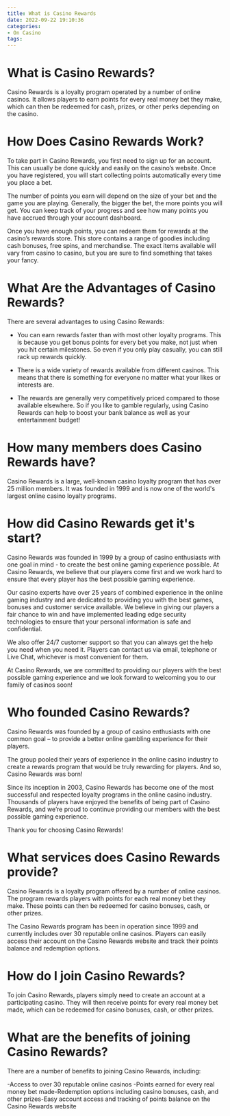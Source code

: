 ```yaml
---
title: What is Casino Rewards
date: 2022-09-22 19:10:36
categories:
- On Casino
tags:
---
```



#  What is Casino Rewards?

Casino Rewards is a loyalty program operated by a number of online casinos. It allows players to earn points for every real money bet they make, which can then be redeemed for cash, prizes, or other perks depending on the casino.

# How Does Casino Rewards Work?

To take part in Casino Rewards, you first need to sign up for an account. This can usually be done quickly and easily on the casino’s website. Once you have registered, you will start collecting points automatically every time you place a bet.

The number of points you earn will depend on the size of your bet and the game you are playing. Generally, the bigger the bet, the more points you will get. You can keep track of your progress and see how many points you have accrued through your account dashboard.

Once you have enough points, you can redeem them for rewards at the casino’s rewards store. This store contains a range of goodies including cash bonuses, free spins, and merchandise. The exact items available will vary from casino to casino, but you are sure to find something that takes your fancy.

# What Are the Advantages of Casino Rewards?

There are several advantages to using Casino Rewards:

- You can earn rewards faster than with most other loyalty programs. This is because you get bonus points for every bet you make, not just when you hit certain milestones. So even if you only play casually, you can still rack up rewards quickly.

- There is a wide variety of rewards available from different casinos. This means that there is something for everyone no matter what your likes or interests are.

- The rewards are generally very competitively priced compared to those available elsewhere. So if you like to gamble regularly, using Casino Rewards can help to boost your bank balance as well as your entertainment budget!

#  How many members does Casino Rewards have?

Casino Rewards is a large, well-known casino loyalty program that has over 25 million members. It was founded in 1999 and is now one of the world's largest online casino loyalty programs.

#  How did Casino Rewards get it's start?

Casino Rewards was founded in 1999 by a group of casino enthusiasts with one goal in mind - to create the best online gaming experience possible. At Casino Rewards, we believe that our players come first and we work hard to ensure that every player has the best possible gaming experience.

Our casino experts have over 25 years of combined experience in the online gaming industry and are dedicated to providing you with the best games, bonuses and customer service available. We believe in giving our players a fair chance to win and have implemented leading edge security technologies to ensure that your personal information is safe and confidential.

We also offer 24/7 customer support so that you can always get the help you need when you need it. Players can contact us via email, telephone or Live Chat, whichever is most convenient for them.

At Casino Rewards, we are committed to providing our players with the best possible gaming experience and we look forward to welcoming you to our family of casinos soon!

#  Who founded Casino Rewards? 
Casino Rewards was founded by a group of casino enthusiasts with one common goal – to provide a better online gambling experience for their players. 

The group pooled their years of experience in the online casino industry to create a rewards program that would be truly rewarding for players. And so, Casino Rewards was born! 

Since its inception in 2003, Casino Rewards has become one of the most successful and respected loyalty programs in the online casino industry. Thousands of players have enjoyed the benefits of being part of Casino Rewards, and we’re proud to continue providing our members with the best possible gaming experience. 

Thank you for choosing Casino Rewards!

#  What services does Casino Rewards provide?

Casino Rewards is a loyalty program offered by a number of online casinos. The program rewards players with points for each real money bet they make. These points can then be redeemed for casino bonuses, cash, or other prizes.

The Casino Rewards program has been in operation since 1999 and currently includes over 30 reputable online casinos. Players can easily access their account on the Casino Rewards website and track their points balance and redemption options.

# How do I join Casino Rewards?

To join Casino Rewards, players simply need to create an account at a participating casino. They will then receive points for every real money bet made, which can be redeemed for casino bonuses, cash, or other prizes.

# What are the benefits of joining Casino Rewards?

There are a number of benefits to joining Casino Rewards, including:

-Access to over 30 reputable online casinos
-Points earned for every real money bet made-Redemption options including casino bonuses, cash, and other prizes-Easy account access and tracking of points balance on the Casino Rewards website